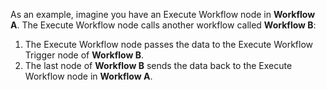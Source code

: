 As an example, imagine you have an Execute Workflow node in **Workflow A**. The Execute Workflow node calls another workflow called **Workflow B**:

1. The Execute Workflow node passes the data to the Execute Workflow Trigger node of **Workflow B**.
2. The last node of **Workflow B** sends the data back to the Execute Workflow node in **Workflow A**.
